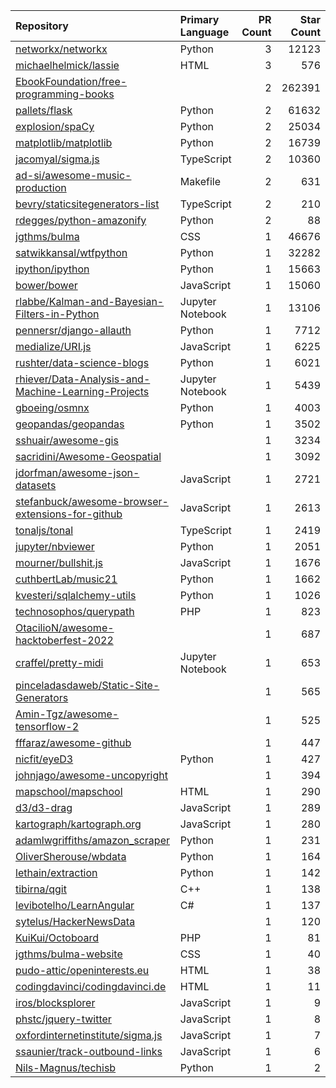 | Repository | Primary Language | PR Count | Star Count |
| :-- | :-- | --: | --: |
| [networkx/networkx](https://github.com/networkx/networkx) | Python | 3 | 12123 |
| [michaelhelmick/lassie](https://github.com/michaelhelmick/lassie) | HTML | 3 | 576 |
| [EbookFoundation/free-programming-books](https://github.com/EbookFoundation/free-programming-books) |  | 2 | 262391 |
| [pallets/flask](https://github.com/pallets/flask) | Python | 2 | 61632 |
| [explosion/spaCy](https://github.com/explosion/spaCy) | Python | 2 | 25034 |
| [matplotlib/matplotlib](https://github.com/matplotlib/matplotlib) | Python | 2 | 16739 |
| [jacomyal/sigma.js](https://github.com/jacomyal/sigma.js) | TypeScript | 2 | 10360 |
| [ad-si/awesome-music-production](https://github.com/ad-si/awesome-music-production) | Makefile | 2 | 631 |
| [bevry/staticsitegenerators-list](https://github.com/bevry/staticsitegenerators-list) | TypeScript | 2 | 210 |
| [rdegges/python-amazonify](https://github.com/rdegges/python-amazonify) | Python | 2 | 88 |
| [jgthms/bulma](https://github.com/jgthms/bulma) | CSS | 1 | 46676 |
| [satwikkansal/wtfpython](https://github.com/satwikkansal/wtfpython) | Python | 1 | 32282 |
| [ipython/ipython](https://github.com/ipython/ipython) | Python | 1 | 15663 |
| [bower/bower](https://github.com/bower/bower) | JavaScript | 1 | 15060 |
| [rlabbe/Kalman-and-Bayesian-Filters-in-Python](https://github.com/rlabbe/Kalman-and-Bayesian-Filters-in-Python) | Jupyter Notebook | 1 | 13106 |
| [pennersr/django-allauth](https://github.com/pennersr/django-allauth) | Python | 1 | 7712 |
| [medialize/URI.js](https://github.com/medialize/URI.js) | JavaScript | 1 | 6225 |
| [rushter/data-science-blogs](https://github.com/rushter/data-science-blogs) | Python | 1 | 6021 |
| [rhiever/Data-Analysis-and-Machine-Learning-Projects](https://github.com/rhiever/Data-Analysis-and-Machine-Learning-Projects) | Jupyter Notebook | 1 | 5439 |
| [gboeing/osmnx](https://github.com/gboeing/osmnx) | Python | 1 | 4003 |
| [geopandas/geopandas](https://github.com/geopandas/geopandas) | Python | 1 | 3502 |
| [sshuair/awesome-gis](https://github.com/sshuair/awesome-gis) |  | 1 | 3234 |
| [sacridini/Awesome-Geospatial](https://github.com/sacridini/Awesome-Geospatial) |  | 1 | 3092 |
| [jdorfman/awesome-json-datasets](https://github.com/jdorfman/awesome-json-datasets) | JavaScript | 1 | 2721 |
| [stefanbuck/awesome-browser-extensions-for-github](https://github.com/stefanbuck/awesome-browser-extensions-for-github) | JavaScript | 1 | 2613 |
| [tonaljs/tonal](https://github.com/tonaljs/tonal) | TypeScript | 1 | 2419 |
| [jupyter/nbviewer](https://github.com/jupyter/nbviewer) | Python | 1 | 2051 |
| [mourner/bullshit.js](https://github.com/mourner/bullshit.js) | JavaScript | 1 | 1676 |
| [cuthbertLab/music21](https://github.com/cuthbertLab/music21) | Python | 1 | 1662 |
| [kvesteri/sqlalchemy-utils](https://github.com/kvesteri/sqlalchemy-utils) | Python | 1 | 1026 |
| [technosophos/querypath](https://github.com/technosophos/querypath) | PHP | 1 | 823 |
| [OtacilioN/awesome-hacktoberfest-2022](https://github.com/OtacilioN/awesome-hacktoberfest-2022) |  | 1 | 687 |
| [craffel/pretty-midi](https://github.com/craffel/pretty-midi) | Jupyter Notebook | 1 | 653 |
| [pinceladasdaweb/Static-Site-Generators](https://github.com/pinceladasdaweb/Static-Site-Generators) |  | 1 | 565 |
| [Amin-Tgz/awesome-tensorflow-2](https://github.com/Amin-Tgz/awesome-tensorflow-2) |  | 1 | 525 |
| [fffaraz/awesome-github](https://github.com/fffaraz/awesome-github) |  | 1 | 447 |
| [nicfit/eyeD3](https://github.com/nicfit/eyeD3) | Python | 1 | 427 |
| [johnjago/awesome-uncopyright](https://github.com/johnjago/awesome-uncopyright) |  | 1 | 394 |
| [mapschool/mapschool](https://github.com/mapschool/mapschool) | HTML | 1 | 290 |
| [d3/d3-drag](https://github.com/d3/d3-drag) | JavaScript | 1 | 289 |
| [kartograph/kartograph.org](https://github.com/kartograph/kartograph.org) | JavaScript | 1 | 280 |
| [adamlwgriffiths/amazon_scraper](https://github.com/adamlwgriffiths/amazon_scraper) | Python | 1 | 231 |
| [OliverSherouse/wbdata](https://github.com/OliverSherouse/wbdata) | Python | 1 | 164 |
| [lethain/extraction](https://github.com/lethain/extraction) | Python | 1 | 142 |
| [tibirna/qgit](https://github.com/tibirna/qgit) | C++ | 1 | 138 |
| [levibotelho/LearnAngular](https://github.com/levibotelho/LearnAngular) | C# | 1 | 137 |
| [sytelus/HackerNewsData](https://github.com/sytelus/HackerNewsData) |  | 1 | 120 |
| [KuiKui/Octoboard](https://github.com/KuiKui/Octoboard) | PHP | 1 | 81 |
| [jgthms/bulma-website](https://github.com/jgthms/bulma-website) | CSS | 1 | 40 |
| [pudo-attic/openinterests.eu](https://github.com/pudo-attic/openinterests.eu) | HTML | 1 | 38 |
| [codingdavinci/codingdavinci.de](https://github.com/codingdavinci/codingdavinci.de) | HTML | 1 | 11 |
| [iros/blocksplorer](https://github.com/iros/blocksplorer) | JavaScript | 1 | 9 |
| [phstc/jquery-twitter](https://github.com/phstc/jquery-twitter) | JavaScript | 1 | 8 |
| [oxfordinternetinstitute/sigma.js](https://github.com/oxfordinternetinstitute/sigma.js) | JavaScript | 1 | 7 |
| [ssaunier/track-outbound-links](https://github.com/ssaunier/track-outbound-links) | JavaScript | 1 | 6 |
| [Nils-Magnus/techisb](https://github.com/Nils-Magnus/techisb) | Python | 1 | 2 |
